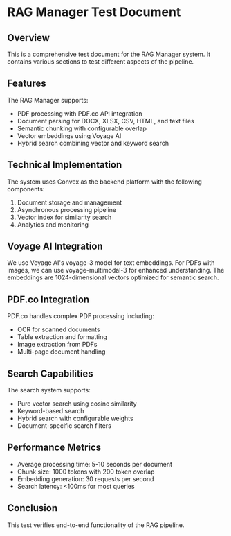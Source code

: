 
# RAG Manager Test Document

## Overview
This is a comprehensive test document for the RAG Manager system.
It contains various sections to test different aspects of the pipeline.

## Features
The RAG Manager supports:
- PDF processing with PDF.co API integration
- Document parsing for DOCX, XLSX, CSV, HTML, and text files
- Semantic chunking with configurable overlap
- Vector embeddings using Voyage AI
- Hybrid search combining vector and keyword search

## Technical Implementation
The system uses Convex as the backend platform with the following components:
1. Document storage and management
2. Asynchronous processing pipeline
3. Vector index for similarity search
4. Analytics and monitoring

## Voyage AI Integration
We use Voyage AI's voyage-3 model for text embeddings.
For PDFs with images, we can use voyage-multimodal-3 for enhanced understanding.
The embeddings are 1024-dimensional vectors optimized for semantic search.

## PDF.co Integration
PDF.co handles complex PDF processing including:
- OCR for scanned documents
- Table extraction and formatting
- Image extraction from PDFs
- Multi-page document handling

## Search Capabilities
The search system supports:
- Pure vector search using cosine similarity
- Keyword-based search
- Hybrid search with configurable weights
- Document-specific search filters

## Performance Metrics
- Average processing time: 5-10 seconds per document
- Chunk size: 1000 tokens with 200 token overlap
- Embedding generation: 30 requests per second
- Search latency: <100ms for most queries

## Conclusion
This test verifies end-to-end functionality of the RAG pipeline.
